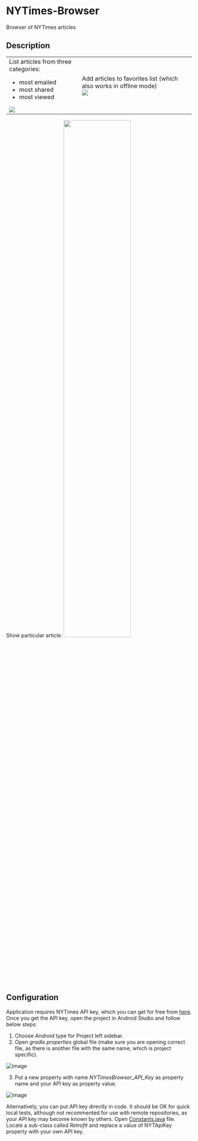 # NYTimes-Browser
Browser of NYTimes articles

<h2>Description</h2>




<table>
  <tr>
    <td>
      <div>List articles from three categories:
        <ul>
          <li>most emailed</li>
          <li>most shared</li>
          <li>most viewed</li>
        </ul>
      </div>
      <img src="https://user-images.githubusercontent.com/23655108/44945527-aa3f6000-adeb-11e8-91ed-572bb8b148da.png" />
    </td>
    <td>
      <div>Add articles to favorites list (which also works in offline mode)</div>
      <img src="https://user-images.githubusercontent.com/23655108/44945537-d2c75a00-adeb-11e8-8bf5-f8df092a7f89.png" /></td>
  </tr>
  </table>

Show particular article:
<img src="https://user-images.githubusercontent.com/23655108/44945544-06a27f80-adec-11e8-8c79-ae76015c4fb6.png" width="60%" />

<h2>Configuration</h2>
Application requires NYTimes API key, which you can get for free from <a href="http://developer.nytimes.com/" target="_blank">here</a>.
Once you get the API key, open the project in Android Studio and follow below steps:

1. Choose <i>Android</i> type for Project left sidebar.
2. Open <i>gradle.properties</i> global file (make sure you are opening correct file, as there is another file with the same name, which is project specific).

![image](https://user-images.githubusercontent.com/23655108/44476450-09f17a80-a638-11e8-90df-d26f296cbc98.png)


3. Put a new property with name <i>NYTimesBrowser_API_Key</i> as property name and your API key as property value.

![image](https://user-images.githubusercontent.com/23655108/44519286-df9dcc80-a6cc-11e8-9e9d-c9369072b5ba.png)

Alternatively, you can put API key directly in code. It should be OK for quick local tests, although not recommented for use with remote repositories, as your API key may become known by others.
Open <a href="https://github.com/mirokolodii/NYTimes-Browser/blob/master/app/src/main/java/com/unagit/nytimesbrowser/helpers/Constants.java">Constants.java</a> file. Locate a sub-class called <i>Retrofit</i> and replace a value of NYTApiKey property with your own API key.
